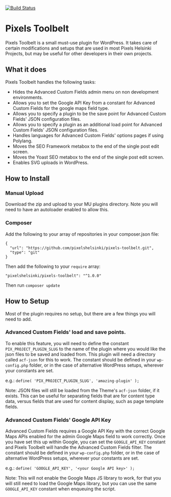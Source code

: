 [![Build Status](https://travis-ci.org/pixelshelsinki/pixels-toolbelt.svg?branch=master)](https://travis-ci.org/pixelshelsinki/pixels-toolbelt)

# Pixels Toolbelt

Pixels Toolbelt is a small must-use plugin for WordPress. It takes care of certain modifications and setups that are used in most Pixels Helsinki Projects, but may be useful for other developers in their own projects.

## What it does

Pixels Toolbelt handles the following tasks:

- Hides the Advanced Custom Fields admin menu on non development environments.
- Allows you to set the Google API Key from a constant for Advanced Custom Fields for the google maps field type.
- Allows you to specify a plugin to be the save point for Advanced Custom Fields' JSON configuration files.
- Allows you to specify a plugin as an additional load point for Advanced Custom Fields' JSON configuration files.
- Handles languages for Advanced Custom Fields' options pages if using Polylang.
- Moves the SEO Framework metabox to the end of the single post edit screen.
- Moves the Yoast SEO metabox to the end of the single post edit screen.
- Enables SVG uploads in WordPress.

## How to Install

### Manual Upload

Download the zip and upload to your MU plugins directory. Note you will need to have an autoloader enabled to allow this.

### Composer

Add the following to your array of repositories in your composer.json file:

```
{
  "url": "https://github.com/pixelshelsinki/pixels-toolbelt.git",
  "type": "git"
}
```

Then add the following to your `require` array:

`"pixelshelsinki/pixels-toolbelt": "^1.0.0"`

Then run `composer update`

## How to Setup

Most of the plugin requires no setup, but there are a few things you will need to add.

### Advanced Custom Fields' load and save points.

To enable this feature, you will need to define the constant `PIX_PROJECT_PLUGIN_SLUG` to the name of the plugin where you would like the json files to be saved and loaded from. This plugin will need a directory called `acf-json` for this to work. The constant should be defined in your `wp-config.php` folder, or in the case of alternative WordPress setups, wherever your constants are set.

e.g.: `define( 'PIX_PROJECT_PLUGIN_SLUG', 'amazing-plugin' );`

Note: JSON files will still be loaded from the Theme's `acf-json` folder, if it exists. This can be useful for separating fields that are for content type data, versus fields that are used for content display, such as page template fields.

### Advanced Custom Fields' Google API Key

Advanced Custom Fields requires a Google API Key with the correct Google Maps APIs enabled for the admin Google Maps field to work correctly. Once you have set this up within Google, you can set the `GOOGLE_API_KEY` constant and Pixels Toolbelt will handle the Advanced Custom Fields filter. The constant should be defined in your `wp-config.php` folder, or in the case of alternative WordPress setups, wherever your constants are set.

e.g.: `define( 'GOOGLE_API_KEY', '<your Google API key>' );`

Note: This will not enable the Google Maps JS library to work, for that you will still need to load the Google Maps library, but you can use the same `GOOGLE_API_KEY` constant when enqueuing the script.
